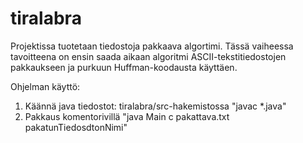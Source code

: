 # tiralabra

Projektissa tuotetaan tiedostoja pakkaava algortimi. Tässä vaiheessa tavoitteena on ensin saada aikaan
algoritmi ASCII-tekstitiedostojen pakkaukseen ja purkuun Huffman-koodausta käyttäen.

Ohjelman käyttö:
1. Käännä java tiedostot: tiralabra/src-hakemistossa "javac *.java"
2. Pakkaus komentorivillä "java Main c pakattava.txt pakatunTiedosdtonNimi"

